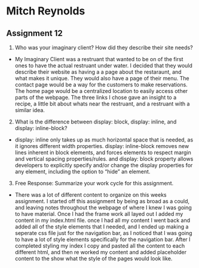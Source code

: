 # Mitch Reynolds
## Assignment 12
1. Who was your imaginary client? How did they describe their site needs?
- My Imaginary Client was a restruant that wanted to be on of the first ones to have the actual restruant under water. I decided that they would describe their website as having a a page about the restaraunt, and what makes it unique. They would also have a page of their menu. The contact page would be a way for the customers to make reservations. The home page would be a centralized location to easily access other parts of the webpage. The three links I chose gave an insight to a recipe, a little bit about whats near the restruant, and a restruant with a similar idea.  
2. What is the difference between display: block, display: inline, and display: inline-block?
- display: inline only takes up as much horizontal space that is needed, as it ignores different width properties. display: inline-block removes new lines inherent in block elements, and forces elements to respect margin and vertical spacing properties/rules. and display: block property allows developers to explicitly specify and/or change the display properties for any element, including the option to “hide” an element.
3. Free Response: Summarize your work cycle for this assignment.
- There was a lot of different content to organize on this weeks assignment. I started off this assignment by being as broad as a could, and leaving notes throughout the webpage of where I knew I was going to have material. Once I had the frame work all layed out I added my content in my index.html file. once I had all my content I went back and added all of the style elements that I needed, and I ended up making a seperate css file just for the navigation bar, as I noticed that I was going to have a lot of style elements specifically for the navigation bar. After I completed styling my index I copy and pasted all the content to each different html, and then re worked my content and added placeholder content to the show what the style of the pages would look like.  

